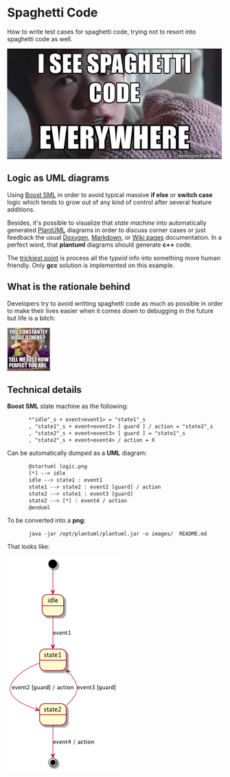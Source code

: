 # Spaghetti Code
How to write test cases for spaghetti code, trying not to resort into spaghetti code as well.

![GitHub Logo](/images/logo.jpg)

## Logic as UML diagrams

Using [Boost SML](http://boost-experimental.github.io/sml/index.html) in order to avoid typical massive **if else** or **switch case** logic which tends to grow out of any kind of control after several feature additions. 

Besides, it's possible to visualize that *state machine* into automatically generated [PlantUML](http://plantuml.com) diagrams in order to discuss corner cases or just feedback the usual [Doxygen](http://www.stack.nl/~dimitri/doxygen), [Markdown](https://guides.github.com/features/mastering-markdown), or [Wiki pages](https://www.mediawiki.org/wiki/MediaWiki) documentation. In a perfect word, that **plantuml** diagrams should generate **c++** code.

The [trickiest point](http://www.cplusplus.com/forum/beginner/100627) is process all the *typeid* info into something more human friendly. Only **gcc** solution is implemented on this example.

## What is the rationale behind

Developers try to avoid writting spaghetti code as much as possible in order to make their lives easier when it comes down to debugging in the future but life is a bitch:

<img src="/images/perfection.jpg" alt="Perfection" width="100" height="100"/>

## Technical details

**Boost SML** state machine as the following:

           *"idle"_s + event<event1> = "state1"_s
           , "state1"_s + event<event2> [ guard ] / action = "state2"_s
           , "state2"_s + event<event3> [ guard ] = "state1"_s
           , "state2"_s + event<event4> / action = X

Can be automatically dumped as a **UML** diagram:

           @startuml logic.png
           [*] --> idle
           idle --> state1 : event1
           state1 --> state2 : event2 [guard] / action
           state2 --> state1 : event3 [guard]
           state2 --> [*] : event4 / action
           @enduml 

To be converted into a **png**:

           java -jar /opt/plantuml/plantuml.jar -o images/  README.md

That looks like:

![Logic diagram](/images/logic.png)


